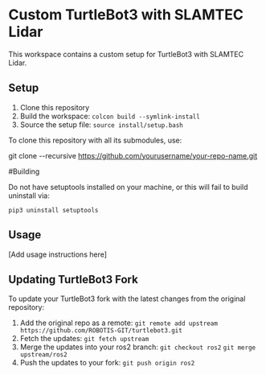 # Custom TurtleBot3 with SLAMTEC Lidar

This workspace contains a custom setup for TurtleBot3 with SLAMTEC Lidar.

## Setup
1. Clone this repository
2. Build the workspace: `colcon build --symlink-install`
3. Source the setup file: `source install/setup.bash`

To clone this repository with all its submodules, use:

git clone --recursive https://github.com/yourusername/your-repo-name.git

#Building

Do not have setuptools installed on your machine, or this will fail to build
uninstall via:
```
pip3 uninstall setuptools
```


## Usage
[Add usage instructions here]

## Updating TurtleBot3 Fork
To update your TurtleBot3 fork with the latest changes from the original repository:

1. Add the original repo as a remote:
   `git remote add upstream https://github.com/ROBOTIS-GIT/turtlebot3.git`
2. Fetch the updates:
   `git fetch upstream`
3. Merge the updates into your ros2 branch:
   `git checkout ros2`
   `git merge upstream/ros2`
4. Push the updates to your fork:
   `git push origin ros2`

